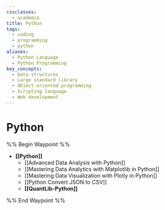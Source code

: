```yaml
---
cssclasses:
  - academia
title: Python
tags:
  - coding
  - programming
  - python
aliases:
  - Python Language
  - Python Programming
key_concepts:
  - Data structures
  - Large standard library
  - Object-oriented programming
  - Scripting language
  - Web development
---
```


# Python

%% Begin Waypoint %%
- **[[Python]]**
	- [[Advanced Data Analysis with Python]]
	- [[Mastering Data Analytics with Matplotlib in Python]]
	- [[Mastering Data Visualization with Plotly in Python]]
	- [[Python Convert JSON to CSV]]
	- **[[QuantLib-Python]]**

%% End Waypoint %%

